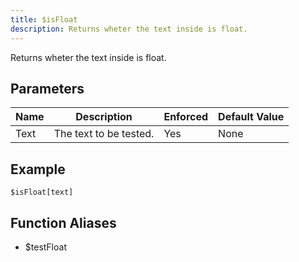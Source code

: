 ```yaml
---
title: $isFloat
description: Returns wheter the text inside is float.
---
```


Returns wheter the text inside is float.
## Parameters
| Name |      Description       | Enforced | Default Value |
|------|------------------------|----------|---------------|
| Text | The text to be tested. | Yes      | None          |
## Example
```eats
$isFloat[text]
```
## Function Aliases
- $testFloat